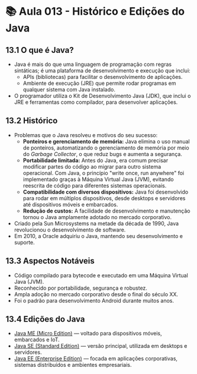 # 📚 Aula 013 - Histórico e Edições do Java

## 13.1 O que é Java?

- Java é mais do que uma linguagem de programação com regras sintáticas; é uma plataforma de desenvolvimento e execução que inclui:  
  - APIs (bibliotecas) para facilitar o desenvolvimento de aplicações.  
  - Ambiente de execução (JRE) que permite rodar programas em qualquer sistema com Java instalado.  
- O programador utiliza o Kit de Desenvolvimento Java (JDK), que inclui o JRE e ferramentas como compilador, para desenvolver aplicações.

## 13.2 Histórico

- Problemas que o Java resolveu e motivos do seu sucesso:  
  - **Ponteiros e gerenciamento de memória:** Java elimina o uso manual de ponteiros, automatizando o gerenciamento de memória por meio do *Garbage Collector*, o que reduz bugs e aumenta a segurança.  
  - **Portabilidade limitada:** Antes do Java, era comum precisar modificar partes do código ao migrar para outro sistema operacional. Com Java, o princípio "write once, run anywhere" foi implementado graças à Máquina Virtual Java (JVM), evitando reescrita de código para diferentes sistemas operacionais.  
  - **Compatibilidade com diversos dispositivos:** Java foi desenvolvido para rodar em múltiplos dispositivos, desde desktops e servidores até dispositivos móveis e embarcados.  
  - **Redução de custos:** A facilidade de desenvolvimento e manutenção tornou o Java amplamente adotado no mercado corporativo.  
- Criado pela Sun Microsystems na metade da década de 1990, Java revolucionou o desenvolvimento de software.  
- Em 2010, a Oracle adquiriu o Java, mantendo seu desenvolvimento e suporte.  

## 13.3 Aspectos Notáveis

- Código compilado para bytecode e executado em uma Máquina Virtual Java (JVM).  
- Reconhecido por portabilidade, segurança e robustez.  
- Ampla adoção no mercado corporativo desde o final do século XX.  
- Foi o padrão para desenvolvimento Android durante muitos anos.

## 13.4 Edições do Java

- [Java ME (Micro Edition)](http://www.oracle.com/technetwork/java/javame) — voltado para dispositivos móveis, embarcados e IoT.  
- [Java SE (Standard Edition)](http://www.oracle.com/technetwork/java/javase) — versão principal, utilizada em desktops e servidores.  
- [Java EE (Enterprise Edition)](http://www.oracle.com/technetwork/java/javaee) — focada em aplicações corporativas, sistemas distribuídos e ambientes empresariais.
